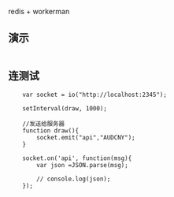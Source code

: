 redis + workerman


## 演示

<img data-toggle="fancybox" data-fancybox-group="gallery" href="http://yun.topthink.com/Uploads/Editor/2017-06-28/59533629e819e.png" src="http://yun.topthink.com/Uploads/Editor/2017-06-28/59533629e819e.png" alt="">



## 连测试

        var socket = io("http://localhost:2345");

        setInterval(draw, 1000);

        //发送给服务器
        function draw(){
            socket.emit("api","AUDCNY");
        }

        socket.on('api', function(msg){
            var json =JSON.parse(msg);

            // console.log(json); 
        });

